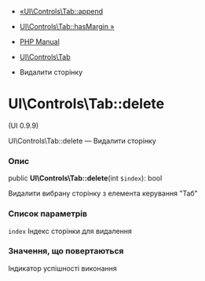 - [«UI\Controls\Tab::append](ui-controls-tab.append.md)
- [UI\Controls\Tab::hasMargin »](ui-controls-tab.hasmargin.md)

- [PHP Manual](index.md)
- [UI\Controls\Tab](class.ui-controls-tab.md)
- Видалити сторінку

# UI\Controls\Tab::delete

(UI 0.9.9)

UI\Controls\Tab::delete — Видалити сторінку

### Опис

public **UI\Controls\Tab::delete**(int `$index`): bool

Видалити вибрану сторінку з елемента керування "Таб"

### Список параметрів

`index`
Індекс сторінки для видалення

### Значення, що повертаються

Індикатор успішності виконання
